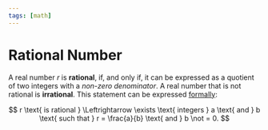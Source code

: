 ```yaml
---
tags: [math]
---
```


# Rational Number

A real number $r$ is **rational**, if, and only if, it can be expressed as a
quotient of two integers with a *non-zero denominator*. A real number that is not
rational is **irrational**. This statement can be expressed
[formally](202204281244.md):

$$
r \text{ is rational } \Leftrightarrow \exists \text{ integers } a \text{ and }
b \text{ such that } r = \frac{a}{b} \text{ and } b \not = 0.
$$
